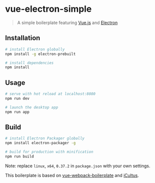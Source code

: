 # vue-electron-simple

> A simple boilerplate featuring [Vue.js](http://vuejs.org/) and [Electron](http://electron.atom.io/)

## Installation

``` bash
# install Electron globally
npm install -g electron-prebuilt

# install dependencies
npm install
```

## Usage

``` bash
# serve with hot reload at localhost:8080
npm run dev

# launch the desktop app
npm run app
```

## Build

``` bash
# install Electron Packager globally
npm install electron-packager -g

# build for production with minification
npm run build
```

Note: replace `linux`, `x64`, `0.37.2` in `package.json` with your own settings.

This boilerplate is based on [vue-webpack-boilerplate](https://github.com/vuejs-templates/webpack) and [iCultus](http://djyde.github.io/iCultus/).

